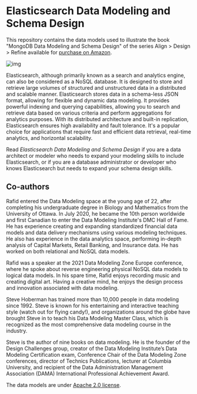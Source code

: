 # Elasticsearch Data Modeling and Schema Design

This repository contains the data models used to illustrate the book "MongoDB Data Modeling and Schema Design" of the series Align > Design > Refine available for [purchase on Amazon](https://www.amazon.com/Elasticsearch-Data-Modeling-Schema-Design/dp/1634622952).

![img](https://m.media-amazon.com/images/I/51vy8neOThL._SX331_BO1,204,203,200_.jpg)

Elasticsearch, although primarily known as a search and analytics engine, can also be considered as a NoSQL database. It is designed to store and retrieve large volumes of structured and unstructured data in a distributed and scalable manner. Elasticsearch stores data in a schema-less JSON format, allowing for flexible and dynamic data modeling. It provides powerful indexing and querying capabilities, allowing you to search and retrieve data based on various criteria and perform aggregations for analytics purposes. With its distributed architecture and built-in replication, Elasticsearch ensures high availability and fault tolerance. It's a popular choice for applications that require fast and efficient data retrieval, real-time analytics, and horizontal scalability.

Read *Elasticsearch Data Modeling and Schema Design* if you are a data architect or modeler who needs to expand your modeling skills to include Elasticsearch, or if you are a database administrator or developer who knows Elasticsearch but needs to expand your schema design skills.



## Co-authors

Rafid entered the Data Modeling space at the young age of 22, after completing his undergraduate degree in Biology and Mathematics from the University of Ottawa. In July 2020, he became the 10th person worldwide and first Canadian to enter the Data Modeling Institute's DMC Hall of Fame. He has experience creating and expanding standardized financial data models and data delivery mechanisms using various modeling techniques. He also has experience in the data analytics space, performing in-depth analysis of Capital Markets, Retail Banking, and Insurance data. He has worked on both relational and NoSQL data models. 

Rafid was a speaker at the 2021 Data Modeling Zone Europe conference, where he spoke about reverse engineering physical NoSQL data models to logical data models. In his spare time, Rafid enjoys recording music and creating digital art. Having a creative mind, he enjoys the design process and innovation associated with data modeling.

Steve Hoberman has trained more than 10,000 people in data modeling since 1992. Steve is known for his entertaining and interactive teaching style (watch out for flying candy!), and organizations around the globe have brought Steve in to teach his Data Modeling Master Class, which is recognized as the most comprehensive data modeling course in the industry.

Steve is the author of nine books on data modeling. He is the founder of the Design Challenges group, creator of the Data Modeling Institute’s Data Modeling Certification exam, Conference Chair of the Data Modeling Zone conferences, director of Technics Publications, lecturer at Columbia University, and recipient of the Data Administration Management Association (DAMA) International Professional Achievement Award.



The data models are under [Apache 2.0 license](https://github.com/hackolade/books/blob/main/LICENSE).
